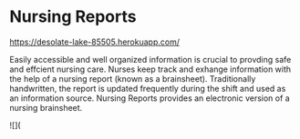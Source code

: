 # Nursing Reports

https://desolate-lake-85505.herokuapp.com/

Easily accessible and well organized information is crucial to provding safe and effcient nursing care. Nurses keep track and exhange information with the help of a nursing report (known as a brainsheet). Traditionally handwritten, the report is updated frequently during the shift and used as an information source. Nursing Reports provides an electronic version of a nursing brainsheet.

![](
